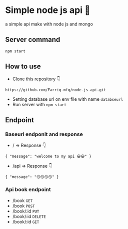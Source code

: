 # Simple node js api 🛴
a simple api make with node js and mongo
## Server command
  ```
  npm start
  ```
  
## How to use 
- Clone this repository 👇
```
https://github.com/Farriq-mfq/node-js-api.git
```
- Setting database url on env file with name  `databseurl`
- Run server with `npm start`

## Endpoint
### Baseurl endponit and response
- / => Response 👇 

``
{
    "message": "welcome to my api 😀😀"
}
``

- /api => Response 👇 

``
{
    "message": "😏😏😏😏"
}
``

### Api book endpoint
- /book `GET`
- /book `POST`
- /book/:id `PUT`
- /book/:id `DELETE`
- /book/:id `GET`
